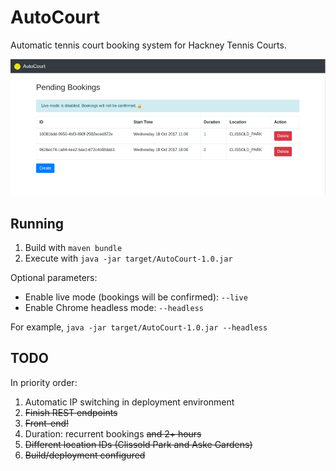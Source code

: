 # AutoCourt
Automatic tennis court booking system for Hackney Tennis Courts.

![Screenshot](screenshot.png "Optional Title")

## Running

1. Build with `maven bundle`
2. Execute with `java -jar target/AutoCourt-1.0.jar`

Optional parameters:

* Enable live mode (bookings will be confirmed): `--live`
* Enable Chrome headless mode: `--headless`

For example, `java -jar target/AutoCourt-1.0.jar --headless`

## TODO 

In priority order:

1. Automatic IP switching in deployment environment
2. ~~Finish REST endpoints~~
2. ~~Front-end!~~
3. Duration: recurrent bookings ~~and 2+ hours~~
4. ~~Different location IDs (Clissold Park and Aske Gardens)~~
5. ~~Build/deployment configured~~
